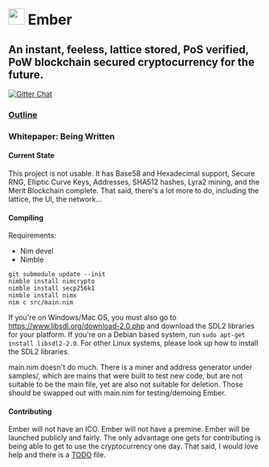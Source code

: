# <img src="https://github.com/kayabaNerve/Ember/raw/master/logos/logo32.png" height="32px"/> Ember

## An instant, feeless, lattice stored, PoS verified, PoW blockchain secured cryptocurrency for the future.

[![Gitter Chat](https://badges.gitter.im/gitterHQ/gitter.png)](https://gitter.im/EmberCrypto/Lobby)

### [Outline](https://medium.com/@EmberCrypto/ember-cryptocurrency-d0df75e8170f)
### Whitepaper: Being  Written

#### Current State
This project is not usable. It has Base58 and Hexadecimal support, Secure RNG, Elliptic Curve Keys, Addresses, SHA512 hashes, Lyra2 mining, and the Merit Blockchain complete. That said, there's a lot more to do, including the lattice, the UI, the network...

#### Compiling

Requirements:

- Nim devel
- Nimble

```
git submodule update --init
nimble install nimcrypto
nimble install secp256k1
nimble install nimx
nim c src/main.nim
```
If you're on Windows/Mac OS, you must also go to https://www.libsdl.org/download-2.0.php and download the SDL2 libraries for your platform.
If you're on a Debian based system, run `sudo apt-get install libsdl2-2.0`.
For other Linux systems, please look up how to install the SDL2 libraries.

main.nim doesn't do much. There is a miner and address generator under samples/, which are mains that were built to test new code, but are not suitable to be the main file, yet are also not suitable for deletion. Those should be swapped out with main.nim for testing/demoing Ember.

#### Contributing
Ember will not have an ICO. Ember will not have a premine. Ember will be launched publicly and fairly. The only advantage one gets for contributing is being able to get to use the cryptocurrency one day. That said, I would love help and there is a [TODO](https://github.com/kayabaNerve/Ember/blob/master/TODO.md) file.
